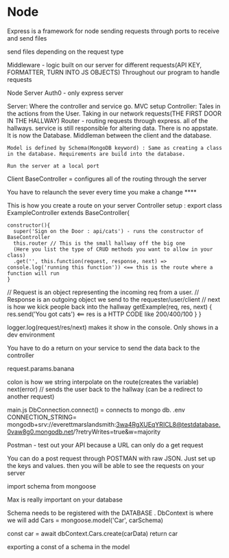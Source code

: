 # Node

Express is a framework for node
sending requests through ports to receive and send files

send files depending on the request type

Middleware - logic built on our server for different requests(API KEY, FORMATTER, TURN INTO JS OBJECTS)
  Throughout our program to handle requests

Node Server Auth0 - only express server


Server:
  Where the controller and service go. MVC setup
  Controller: Tales in the actions from the User. Taking in our network requests(THE FIRST DOOR IN THE HALLWAY)
    Router - routing requests through express. all of the hallways.
    service is still responsible for altering data. There is no appstate. It is now the Database. 
    Middleman between the client and the database.

    Model is defined by Schema(MongoDB keyword) : Same as creating a class in the database. Requirements are build into the database.

    Run the server at a local port

Client 
BaseController = configures all of the routing through the server

You have to relaunch the sever every time you make a change ****



This is how you create a route on your server
Controller setup : export class ExampleController extends BaseController{
    
    constructor(){
      super('Sign on the Door : api/cats') - runs the constructor of BaseController
      this.router // This is the small hallway off the big one
      (Here you list the type of CRUD methods you want to allow in your class)
      .get('', this.function(request, response, next) => console.log('running this function')) <== this is the route where a function will run
    }

// Request is an object representing the incoming req from a user.
// Response is an outgoing object we send to the requester/user/client
// next is how we kick people back into the hallway
    getExample(req, res, next) {
      res.send('You got cats') <== res is a HTTP CODE like 200/400/100
    }
}

logger.log(request/res/next) makes it show in the console. Only shows in a dev environment

You have to do a return on your service to send the data back to the controller

request.params.banana

colon is how we string interpolate on the route(creates the variable)
next(error) // sends the user back to the hallway (can be a redirect to another request)

main.js DbConnection.connect() = connects to mongo db. 
.env CONNECTION_STRING= mongodb+srv://everettmarslandsmith:3wa4RgXUEqYRICL8@testdatabase.0vaw8g0.mongodb.net/?retryWrites=true&w=majority

Postman - test out your API because a URL can only do a get request

You can do a post request through POSTMAN with raw JSON. Just set up the keys and values. then you will be able to see the requests on your server

import schema from mongoose

Max is really important on your database

Schema needs to be registered with the DATABASE . DbContext is where we will add 
  Cars = mongoose.model('Car', carSchema)

  const car = await dbContext.Cars.create(carData)
  return car

exporting a const of a schema in the model



